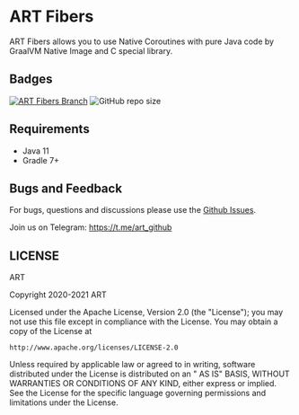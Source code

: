 # ART Fibers

ART Fibers allows you to use Native Coroutines with pure Java code by GraalVM Native Image and C special library.

## Badges

[![ART Fibers Branch](https://github.com/art-community/art-fibers/actions/workflows/push-main.yml/badge.svg)](https://github.com/art-community/art-fibers/actions/workflows/push-branch.yml)
![GitHub repo size](https://img.shields.io/github/repo-size/art-community/art-fibers)

## Requirements

- Java 11
- Gradle 7+

## Bugs and Feedback

For bugs, questions and discussions please use the [Github Issues](https://github.com/art-community/art-fibers/issues).

Join us on Telegram: https://t.me/art_github

## LICENSE

ART

Copyright 2020-2021 ART

Licensed under the Apache License, Version 2.0 (the "License"); you may not use this file except in compliance with the
License. You may obtain a copy of the License at

    http://www.apache.org/licenses/LICENSE-2.0

Unless required by applicable law or agreed to in writing, software distributed under the License is distributed on an "
AS IS" BASIS, WITHOUT WARRANTIES OR CONDITIONS OF ANY KIND, either express or implied. See the License for the specific
language governing permissions and limitations under the License.
